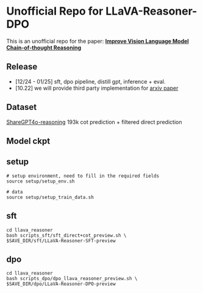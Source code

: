 # Unofficial Repo for LLaVA-Reasoner-DPO
This is an unofficial repo for the paper:
[**Improve Vision Language Model Chain-of-thought Reasoning**](https://arxiv.org/pdf/2410.16198)

## Release
- [12/24 - 01/25] sft, dpo pipeline, distill gpt, inference + eval.
- [10.22] we will provide third party implementation for [arxiv paper](https://arxiv.org/pdf/2410.16198)

## Dataset
[ShareGPT4o-reasoning](https://huggingface.co/datasets/Share4oReasoning/sft_data) 193k cot prediction + filtered direct prediction 

## Model ckpt


## setup 
```
# setup environment, need to fill in the required fields
source setup/setup_env.sh

# data
source setup/setup_train_data.sh 
```

## sft
```
cd llava_reasoner
bash scripts_sft/sft_direct+cot_preview.sh \
$SAVE_DIR/sft/LLaVA-Reasoner-SFT-preview
```

## dpo
```
cd llava_reasoner
bash scripts_dpo/dpo_llava_reasoner_preview.sh \
$SAVE_DIR/dpo/LLaVA-Reasoner-DPO-preview
```


